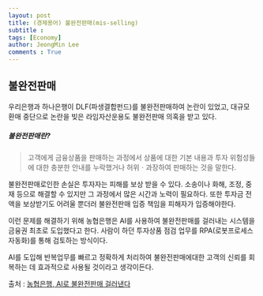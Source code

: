 ```yaml
---
layout: post
title: (경제용어) 불완전판매(mis-selling)
subtitle : 
tags: [Economy]
author: JeongMin Lee
comments : True
---
```


## 불완전판매



우리은행과 하나은행이 DLF(파생결합펀드)를 불완전판매하여 논란이 있었고, 대규모 환매 중단으로 논란을 빚은 라임자산운용도 불완전판매 의혹을 받고 있다. 



##### **불완전판매란?**

> 고객에게 금융상품을 판매하는 과정에서 상품에 대한 기본 내용과 투자 위험성들에 대한 충분한 안내를 누락했거나 허위ㆍ과장하여 판매하는 것을 말한다.

불완전판매로인한 손실은 투자자는 피해를 보상 받을 수 있다. 소송이나 화해, 조정, 중재 등으로 해결할 수 있지만 그 과정에서 많은 시간과 노력이 필요하다. 또한 투자금 전액을 보상받기도 어려울 뿐더러 불완전판매 입증 책임을 피해자가 입증해야한다.



이런 문제를 해결하기 위해 농협은행은 AI를 사용하여 불완전판매를 걸러내는 시스템을 금융권 최초로 도입했다고 한다. 사람이 하던 투자상품 점검 업무를 RPA(로봇프로세스자동화)를 통해 검토하는 방식이다. 



AI를 도입해 반복업무를 빠르고 정확하게 처리하여 불완전판매에대한 고객의 신뢰를 회복하는 데 효과적으로 사용될 것이라고 생각이든다.



출처 : [농협은행, AI로 불완전판매 걸러낸다](https://www.hankyung.com/economy/article/2020100564831)

